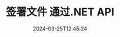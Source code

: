 ---
############################# Static ############################
layout: "landing"
date: 2024-09-25T12:45:24
draft: false

lang: zh
product: "Signature"
product_tag: "signature"
platform: "Net"
platform_tag: "net"

############################# Drop-down ############################
supported_platforms:
  items:
    # supported_platforms loop
    - title: ".NET"
      tag: "net"
    # supported_platforms loop
    - title: "Java"
      tag: "java"
    # supported_platforms loop
    - title: "Node.js"
      tag: "nodejs-java" 
    # supported_platforms loop
    - title: "Python"
      tag: "python-net" 

############################# Head ############################
head_title: "C# .NET 数字签名 API - GroupDocs.Signature"
head_description: "使用 GroupDocs.Signature 将数字签名处理集成到您的 .NET 应用程序中。通过签名快速有效地保护您的文件。"

############################# Header ############################
title: "签署文件 通过.NET API"
description: "使用我们面向程序员和最终用户的灵活的 API 和基于应用程序的解决方案，在任何平台上签署数字文档和图像。"
words:
  for: "为了"

actions:
  main: "免费 NuGet 下载"
  main_link: "https://www.nuget.org/packages/GroupDocs.Signature"
  alt: "许可"
  alt_link: "https://purchase.groupdocs.com/pricing/signature/net/"
  title: "准备好开始了吗？"
  description: "免费试用 GroupDocs.Signature 功能或申请许可证"

release:
  title: "版本 {0} 已发布"
  notes: "看看有什么新鲜事"
  downloads: "下载"

code:
  title: "在 C# 中签署 PDF 文件"
  more: "更多示例"
  more_link: "https://github.com/groupdocs-signature/GroupDocs.Signature-for-.NET/"
  install: "dotnet add package GroupDocs.Signature"
  content: |
    ```csharp {style=abap}   
    // 选择PDF文档
    using (Signature signature = new Signature("sample.pdf"))
    {
        // 提供文字
        var options = new TextSignOptions("John Smith")
        {
            // 设置颜色
            ForeColor = Color.Red
        };
        // 签署文档并保存到文件
        signature.Sign("signed.pdf", options);
    }
    ```

############################# Overview ############################
overview:
  enable: true
  title: "GroupDocs.Signature 概述"
  description: "用于在 .NET 应用程序中执行文档签名和相关操作的 API"
  features:
    # feature loop
    - title: "使用 C# 为业务文档添加签名"
      content: "文档签名：使用 GroupDocs.Signature for .NET，您可以向 PDF 和 Office 文档添加各种类型的签名，例如文本、图像、条形码和数字证书。此 API 允许您使用几乎任何数据类型（包括隐藏元数据）对文档进行签名。"

    # feature loop
    - title: "处理签署的文件"
      content: "附加处理：您可以使用 GroupDocs.Signature 对签名文档执行强大的操作。这包括搜索业务文档中的现有签名并使用特定标准验证它们。此外，您还可以通过此 .NET API 检索文档信息和预览页面。"

    # feature loop
    - title: "定制结果"
      content: "GroupDocs.Signature for .NET 提供了广泛的自定义选项。您可以将签名精确地放置在文档页面上的任何位置，并使用各种设置调整其外观。此外，该 API 支持以多种受支持的格式保存已处理的文档。"

############################# Platforms ############################
platforms:
  enable: true
  title: "平台独立性"
  description: "GroupDocs.Signature for .NET 支持以下操作系统、框架和包管理器"
  items:
    # platform loop
    - title: "Amazon"
      image: "amazon"
    # platform loop
    - title: "Docker"
      image: "docker"
    # platform loop
    - title: "Azure"
      image: "azure"
    # platform loop
    - title: "VS Code"
      image: "vs_code"
    # platform loop
    - title: "ReSharper"
      image: "resharper"
    # platform loop
    - title: "macOS"
      image: "finder"
    # platform loop
    - title: "Linux"
      image: "linux"
    # platform loop
    - title: "NuGet"
      image: "nuget"

############################# File formats ############################
formats:
  enable: true
  title: "支持的文件格式"
  description: |
    GroupDocs.Signature for .NET 支持使用以下[文件格式](https://docs.groupdocs.com/signature/net/supported-document-formats/) 进行操作。
  groups:
    # group loop
    - color: "green"
      content: |
        ### 微软Office格式
        * **Word:**  DOCX, DOC, DOCM, DOT, DOTX, DOTM, RTF
        * **Excel:** XLSX, XLS, XLSM, XLSB, XLTM, XLT, XLTM, XLTX, XLAM, SXC, SpreadsheetML
        * **PowerPoint:** PPT, PPTX, PPS, PPSX, PPSM, POT, POTM, POTX, PPTM
    # group loop
    - color: "blue"
      content: |
        ### 图像和其他格式
        * **便携的:** PDF
        * **图片:** JPG, BMP, PNG, TIFF, GIF, DICOM, WEBP
        * **其他办公形式:** ODT, OTT, OTS, ODS, ODP, OTP, ODG
      # group loop
    - color: "red"
      content: |
        ### 其他格式
        * **网络:** HTML, MHTML
        * **档案:** ZIP, TAR, 7Z
        * **证书:** PFX

############################# Features ############################
features:
  enable: true
  title: "GroupDocs.Signature 功能"
  description: "快速准确地签署 PDF、Office 文档和图像"

  items:
    # feature loop
    - icon: "sign"
      title: "文件签署"
      content: "在业务文档的任何指定位置准确添加一种或多种支持类型的签名。"

    # feature loop
    - icon: "custom"
      title: "自定义签名"
      content: "利用颜色、字体、边框、旋转等功能来配置签名的外观。"

    # feature loop
    - icon: "password"
      title: "文档密码保护"
      content: "通过在签名后设置密码来保护某些文档类型。"

    # feature loop
    - icon: "protect"
      title: "防止变化"
      content: "附加数字证书签名后，防止重要业务文档发生更改。"

    # feature loop
    - icon: "convert"
      title: "将签名文件转换为其他格式"
      content: "将签名文件转换为所需格式，例如将 Word 文档另存为 PDF。"

    # feature loop
    - icon: "preview"
      title: "提取页面预览"
      content: "从签名文档中提取页面作为单独的图像以供将来处理。"

    # feature loop
    - icon: "search"
      title: "文档中的签名搜索"
      content: "检索有关特定文档中先前添加的签名的信息。"

    # feature loop
    - icon: "validate"
      title: "验证签署的文件"
      content: "使用验证功能验证文档的正确签名。"

    # feature loop
    - icon: "update"
      title: "更新或删除签名"
      content: "轻松地在页面上重新定位特定签名、修改其文本或删除它们，没有任何问题。"

############################# Code samples ############################
code_samples:
  enable: true
  title: "代码示例"
  description: ".NET 操作的典型 GroupDocs.Signature 的一些用例"
  items:
    # code sample loop
    - title: "将 QR 码添加到 PDF"
      content: |
        将 [QR 码](https://docs.groupdocs.com/signature/net/esign-document-with-qr-code-signature/) 添加到 PDF 文档的特定页面可以增强业务流程。 以下是如何使用 GroupDocs.Signature 添加 QR 码的示例。
        {{< landing/code title="如何将二维码转为 PDF。">}}
        ```csharp {style=abap}
        // 加载要签名的文档
        using (Signature signature = new Signature("file_to_sign.pdf"))
        {
            // 使用预定义文本创建 QR 码选项
            QrCodeSignOptions options = new QrCodeSignOptions("The document is approved by John Smith")
            {
                // 配置二维码编码类型以及在页面中的位置
                EncodeType = QrCodeTypes.QR,
                Left = 100,
                Top = 100
            };
            // 签署文档并将其保存为结果文件
            signature.Sign("file_with_QR.pdf", options);
        }
        ```
        {{< /landing/code >}}
    # code sample loop
    - title: "使用数字证书保护 DOCX 文档"
      content: |
        您可以使用存储为数字证书的个人或公司签名来[保护文档](https://docs.groupdocs.com/signature/net/esign-document-with-digital-signature/)。 此类受保护的文档无法在不使签名无效的情况下进行修改。
        {{< landing/code title="以下是如何确保文档完整性。">}}
        ```csharp {style=abap}   
        // 加载要进行数字签名的文档
        using (Signature signature = new Signature("file_to_sign.docx"))
        {
            // 指定数字签名选项并提供证书文件的路径
            DigitalSignOptions options = new DigitalSignOptions("certificate.pfx")
            {
                // 设置证书密码
                Password = "1234567890"
            };
            // 签署文档并将其保存到所需路径
            signature.Sign("digitally_signed.docx", options);
        }
        ```
        {{< /landing/code >}}

---